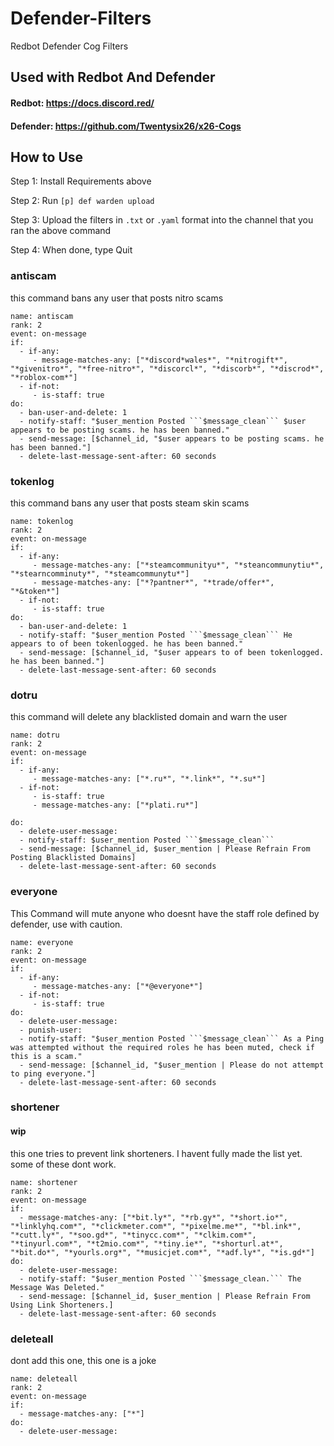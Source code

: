 # Defender-Filters
Redbot Defender Cog Filters


## Used with Redbot And Defender

#### Redbot: https://docs.discord.red/

#### Defender: https://github.com/Twentysix26/x26-Cogs

## How to Use

Step 1: Install Requirements above

Step 2: Run `[p] def warden upload`

Step 3: Upload the filters in `.txt` or `.yaml` format into the channel that you ran the above command

Step 4: When done, type Quit



### antiscam

this command bans any user that posts nitro scams

```
name: antiscam
rank: 2
event: on-message
if:
  - if-any:
     - message-matches-any: ["*discord*wales*", "*nitrogift*", "*givenitro*", "*free-nitro*", "*discorcl*", "*discorb*", "*discrod*", "*roblox-com*"]
  - if-not:
     - is-staff: true
do:
  - ban-user-and-delete: 1
  - notify-staff: "$user_mention Posted ```$message_clean``` $user appears to be posting scams. he has been banned."
  - send-message: [$channel_id, "$user appears to be posting scams. he has been banned."]
  - delete-last-message-sent-after: 60 seconds
```
  
### tokenlog

this command bans any user that posts steam skin scams

```
name: tokenlog
rank: 2
event: on-message
if:
  - if-any:
     - message-matches-any: ["*steamcommunityu*", "*steancommunytiu*", "*stearncomminuty*", "*steamcommunytu*"]
     - message-matches-any: ["*?pantner*", "*trade/offer*", "*&token*"]
  - if-not:
     - is-staff: true
do:
  - ban-user-and-delete: 1
  - notify-staff: "$user_mention Posted ```$message_clean``` He appears to of been tokenlogged. he has been banned."
  - send-message: [$channel_id, "$user appears to of been tokenlogged. he has been banned."]
  - delete-last-message-sent-after: 60 seconds
```

### dotru

this command will delete any blacklisted domain and warn the user

```
name: dotru
rank: 2
event: on-message
if:
  - if-any:
     - message-matches-any: ["*.ru*", "*.link*", "*.su*"]
  - if-not:
     - is-staff: true
     - message-matches-any: ["*plati.ru*"]

do:
  - delete-user-message:
  - notify-staff: $user_mention Posted ```$message_clean```
  - send-message: [$channel_id, $user_mention | Please Refrain From Posting Blacklisted Domains]
  - delete-last-message-sent-after: 60 seconds
```

### everyone

This Command will mute anyone who doesnt have the staff role defined by defender, use with caution.

```
name: everyone
rank: 2
event: on-message
if:
  - if-any:
     - message-matches-any: ["*@everyone*"]
  - if-not:
     - is-staff: true
do:
  - delete-user-message:
  - punish-user:
  - notify-staff: "$user_mention Posted ```$message_clean``` As a Ping was attempted without the required roles he has been muted, check if this is a scam."
  - send-message: [$channel_id, "$user_mention | Please do not attempt to ping everyone."]
  - delete-last-message-sent-after: 60 seconds

```

### shortener

#### wip
this one tries to prevent link shorteners. I havent fully made the list yet. some of these dont work.

```
name: shortener
rank: 2
event: on-message
if:
  - message-matches-any: ["*bit.ly*", "*rb.gy*", "*short.io*", "*linklyhq.com*", "*clickmeter.com*", "*pixelme.me*", "*bl.ink*", "*cutt.ly*", "*soo.gd*", "*tinycc.com*", "*clkim.com*", "*tinyurl.com*", "*t2mio.com*", "*tiny.ie*", "*shorturl.at*", "*bit.do*", "*yourls.org*", "*musicjet.com*", "*adf.ly*", "*is.gd*"]
do:
  - delete-user-message:
  - notify-staff: "$user_mention Posted ```$message_clean.``` The Message Was Deleted."
  - send-message: [$channel_id, $user_mention | Please Refrain From Using Link Shorteners.]
  - delete-last-message-sent-after: 60 seconds
```

### deleteall

dont add this one, this one is a joke

```
name: deleteall
rank: 2
event: on-message
if:
  - message-matches-any: ["*"]
do:
  - delete-user-message:
```

### 
```

```
